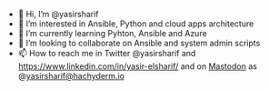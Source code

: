 - 👋 Hi, I’m @yasirsharif
- 👀 I’m interested in Ansible, Python and cloud apps architecture
- 🌱 I’m currently learning Pyhton, Ansible and Azure
- 💞️ I’m looking to collaborate on Ansible and system admin scripts
- 📫 How to reach me in Twitter @yasirsharif and https://www.linkedin.com/in/yasir-elsharif/ and on <a rel="me" href="https://hachyderm.io/@yasirsharif">Mastodon</a> as @yasirsharif@hachyderm.io 


<!---
yasirsharif/yasirsharif is a ✨ special ✨ repository because its `README.md` (this file) appears on your GitHub profile.
You can click the Preview link to take a look at your changes.
--->
